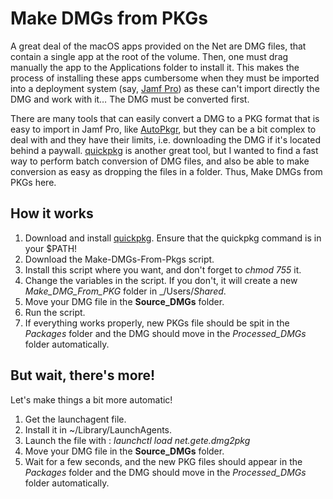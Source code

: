 # Make DMGs from PKGs

A great deal of the macOS apps provided on the Net are DMG files, that contain a single app at the root of the volume. Then, one must drag manually the app to the Applications folder to install it. This makes the process of installing these apps cumbersome when they must be imported into a deployment system (say, [Jamf Pro](https://www.jamf.com)) as these can't import directly the DMG and work with it… The DMG must be converted first.

There are many tools that can easily convert a DMG to a PKG format that is easy to import in Jamf Pro, like [AutoPkgr](https://github.com/lindegroup/autopkgr/), but they can be a bit complex to deal with and they have their limits, i.e. downloading the DMG if it's located behind a paywall. [quickpkg](https://github.com/scriptingosx/quickpkg/) is another great tool, but I wanted to find a fast way to perform batch conversion of DMG files, and also be able to make conversion as easy as dropping the files in a folder. Thus, Make DMGs from PKGs here.

## How it works

1. Download and install [quickpkg](https://github.com/scriptingosx/quickpkg/). Ensure that the quickpkg command is in your $PATH!
2. Download the Make-DMGs-From-Pkgs script.
3. Install this script where you want, and don't forget to _chmod 755_ it.
4. Change the variables in the script. If you don't, it will create a new _Make_DMG_From_PKG_ folder in _/Users/_Shared_.
5. Move your DMG file in the **Source_DMGs** folder.
6. Run the script. 
7. If everything works properly, new PKGs file should be spit in the _Packages_ folder and the DMG should move in the _Processed_DMGs_ folder automatically.

## But wait, there's more!

Let's make things a bit more automatic!

1. Get the launchagent file.
2. Install it in ~/Library/LaunchAgents.
3. Launch the file with : _launchctl load net.gete.dmg2pkg_
4. Move your DMG file in the **Source_DMGs** folder.
5. Wait for a few seconds, and the new PKG files should appear in the _Packages_ folder and the DMG should move in the _Processed_DMGs_ folder automatically.
